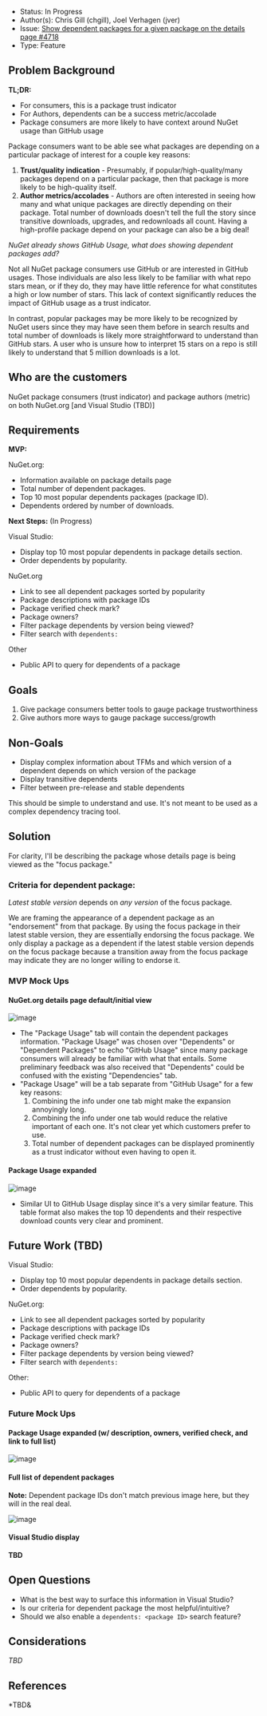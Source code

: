* Status: In Progress
* Author(s): Chris Gill (chgill), Joel Verhagen (jver)
* Issue: [Show dependent packages for a given package on the details page #4718](https://github.com/NuGet/NuGetGallery/issues/4718)
* Type: Feature

## Problem Background

**TL;DR:** 
* For consumers, this is a package trust indicator 
* For Authors, dependents can be a success metric/accolade
* Package consumers are more likely to have context around NuGet usage than GitHub usage

Package consumers want to be able see what packages are depending on a particular package of interest for a couple key reasons:
1. **Trust/quality indication** - Presumably, if popular/high-quality/many packages depend on a particular package, then that package is more likely to be high-quality itself.
2. **Author metrics/accolades** - Authors are often interested in seeing how many and what unique packages are directly depending on their package. Total number of downloads doesn't tell the full the story since transitive downloads, upgrades, and redownloads all count. Having a high-profile package depend on your package can also be a big deal!

_NuGet already shows GitHub Usage, what does showing dependent packages add?_

Not all NuGet package consumers use GitHub or are interested in GitHub usages. Those individuals are also less likely to be familiar with what repo stars mean, or if they do, they may have little reference for what constitutes a high or low number of stars. This lack of context significantly reduces the impact of GitHub usage as a trust indicator.

In contrast, popular packages may be more likely to be recognized by NuGet users since they may have seen them before in search results and total number of downloads is likely more straightforward to understand than GitHub stars. A user who is unsure how to interpret 15 stars on a repo is still likely to understand that 5 million downloads is a lot.

## Who are the customers

NuGet package consumers (trust indicator) and package authors (metric) on both NuGet.org [and Visual Studio (TBD)]

## Requirements

**MVP:**

NuGet.org:
* Information available on package details page
* Total number of dependent packages.
* Top 10 most popular dependents packages (package ID).
* Dependents ordered by number of downloads.

**Next Steps:** (In Progress)

Visual Studio:
* Display top 10 most popular dependents in package details section.
* Order dependents by popularity.

NuGet.org
* Link to see all dependent packages sorted by popularity
* Package descriptions with package IDs
* Package verified check mark?
* Package owners?
* Filter package dependents by version being viewed?
* Filter search with `dependents:`

Other
* Public API to query for dependents of a package

## Goals

1. Give package consumers better tools to gauge package trustworthiness
2. Give authors more ways to gauge package success/growth

## Non-Goals

* Display complex information about TFMs and which version of a dependent depends on which version of the package
* Display transitive dependents
* Filter between pre-release and stable dependents

This should be simple to understand and use. It's not meant to be used as a complex dependency tracing tool.

## Solution

For clarity, I'll be describing the package whose details page is being viewed as the "focus package."

### Criteria for dependent package:

_Latest stable version_ depends on _any version_ of the focus package.

We are framing the appearance of a dependent package as an "endorsement" from that package. By using the focus package in their latest stable version, they are essentially endorsing the focus package. We only display a package as a dependent if the latest stable version depends on the focus package because a transition away from the focus package may indicate they are no longer willing to endorse it. 

### MVP Mock Ups

#### NuGet.org details page default/initial view

![image](https://user-images.githubusercontent.com/15097183/78312126-a44dbb80-7507-11ea-8304-4be8c5c4aad7.png)

* The "Package Usage" tab will contain the dependent packages information. "Package Usage" was chosen over "Dependents" or "Dependent Packages" to echo "GitHub Usage" since many package consumers will already be familiar with what that entails. Some preliminary feedback was also received that "Dependents" could be confused with the existing "Dependencies" tab.
* "Package Usage" will be a tab separate from "GitHub Usage" for a few key reasons:
    1. Combining the info under one tab might make the expansion annoyingly long.
    2. Combining the info under one tab would reduce the relative important of each one. It's not clear yet which 
       customers prefer to use.
    3. Total number of dependent packages can be displayed prominently as a trust indicator without even having to open 
       it.

#### Package Usage expanded

![image](https://user-images.githubusercontent.com/15097183/78312497-db709c80-7508-11ea-9ccb-c63263798de0.png)

* Similar UI to GitHub Usage display since it's a very similar feature. This table format also makes the top 10 dependents and their respective download counts very clear and prominent.

## Future Work (TBD)

Visual Studio:
* Display top 10 most popular dependents in package details section.
* Order dependents by popularity.

NuGet.org:
* Link to see all dependent packages sorted by popularity
* Package descriptions with package IDs
* Package verified check mark?
* Package owners?
* Filter package dependents by version being viewed?
* Filter search with `dependents:`

Other:
* Public API to query for dependents of a package

### Future Mock Ups

#### Package Usage expanded (w/ description, owners, verified check, and link to full list)

![image](https://user-images.githubusercontent.com/15097183/78312868-f1cb2800-7509-11ea-9dd0-99182c6c8b6c.png)

#### Full list of dependent packages

**Note:** Dependent package IDs don't match previous image here, but they will in the real deal.

![image](https://user-images.githubusercontent.com/15097183/78312974-3787f080-750a-11ea-8f73-0dbfd4575636.png)

#### Visual Studio display

**TBD**

## Open Questions

* What is the best way to surface this information in Visual Studio?
* Is our criteria for dependent package the most helpful/intuitive?
* Should we also enable a `dependents: <package ID>` search feature?

## Considerations

*TBD*

## References

*TBD&